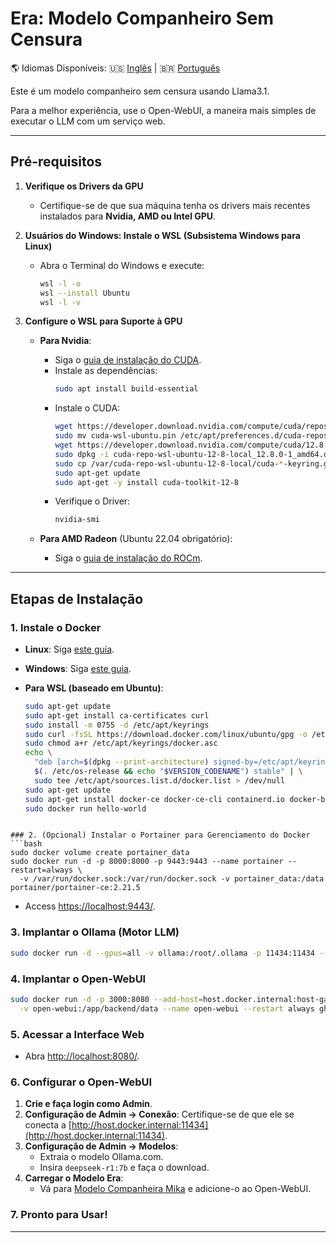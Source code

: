# Era: Modelo Companheiro Sem Censura

🌎 Idiomas Disponíveis:
🇺🇸 [Inglês](README.md) | 🇧🇷 [Português](README.pt-br.md)

Este é um modelo companheiro sem censura usando Llama3.1.

Para a melhor experiência, use o Open-WebUI, a maneira mais simples de executar o LLM com um serviço web.

---

## Pré-requisitos

1. **Verifique os Drivers da GPU**
   - Certifique-se de que sua máquina tenha os drivers mais recentes instalados para **Nvidia, AMD ou Intel GPU**.

2. **Usuários do Windows: Instale o WSL (Subsistema Windows para Linux)**
   - Abra o Terminal do Windows e execute:
     ```bash
     wsl -l -o
     wsl --install Ubuntu
     wsl -l -v
     ```

3. **Configure o WSL para Suporte à GPU**
   - **Para Nvidia**:
     - Siga o [guia de instalação do CUDA](https://developer.nvidia.com/cuda-downloads?target_os=Linux&target_arch=x86_64&Distribution=WSL-Ubuntu&target_version=2.0&target_type=deb_local).
     - Instale as dependências:
       ```bash
       sudo apt install build-essential
       ```
     - Instale o CUDA:
       ```bash
       wget https://developer.download.nvidia.com/compute/cuda/repos/wsl-ubuntu/x86_64/cuda-wsl-ubuntu.pin
       sudo mv cuda-wsl-ubuntu.pin /etc/apt/preferences.d/cuda-repository-pin-600
       wget https://developer.download.nvidia.com/compute/cuda/12.8.0/local_installers/cuda-repo-wsl-ubuntu-12-8-local_12.8.0-1_amd64.deb
       sudo dpkg -i cuda-repo-wsl-ubuntu-12-8-local_12.8.0-1_amd64.deb
       sudo cp /var/cuda-repo-wsl-ubuntu-12-8-local/cuda-*-keyring.gpg /usr/share/keyrings/
       sudo apt-get update
       sudo apt-get -y install cuda-toolkit-12-8
       ```
     - Verifique o Driver:
       ```bash
       nvidia-smi
       ```

   - **Para AMD Radeon** (Ubuntu 22.04 obrigatório):
     - Siga o [guia de instalação do ROCm](https://rocm.docs.amd.com/projects/radeon/en/latest/docs/install/wsl/install-radeon.html).

---

## Etapas de Instalação

### 1. Instale o Docker
- **Linux**: Siga [este guia](https://docs.docker.com/engine/install/ubuntu/).
- **Windows**: Siga [este guia](https://docs.docker.com/desktop/setup/install/windows-install/).

- **Para WSL (baseado em Ubuntu)**:
  ```bash
  sudo apt-get update
  sudo apt-get install ca-certificates curl
  sudo install -m 0755 -d /etc/apt/keyrings
  sudo curl -fsSL https://download.docker.com/linux/ubuntu/gpg -o /etc/apt/keyrings/docker.asc
  sudo chmod a+r /etc/apt/keyrings/docker.asc
  echo \
    "deb [arch=$(dpkg --print-architecture) signed-by=/etc/apt/keyrings/docker.asc] https://download.docker.com/linux/ubuntu \
    $(. /etc/os-release && echo "$VERSION_CODENAME") stable" | \
    sudo tee /etc/apt/sources.list.d/docker.list > /dev/null
  sudo apt-get update
  sudo apt-get install docker-ce docker-ce-cli containerd.io docker-buildx-plugin docker-compose-plugin
  sudo docker run hello-world
```

### 2. (Opcional) Instalar o Portainer para Gerenciamento do Docker
```bash
sudo docker volume create portainer_data
sudo docker run -d -p 8000:8000 -p 9443:9443 --name portainer --restart=always \
  -v /var/run/docker.sock:/var/run/docker.sock -v portainer_data:/data portainer/portainer-ce:2.21.5
```
- Access [https://localhost:9443/](https://localhost:9443/).

### 3. Implantar o Ollama (Motor LLM)
```bash
sudo docker run -d --gpus=all -v ollama:/root/.ollama -p 11434:11434 --name ollama ollama/ollama
```

### 4. Implantar o Open-WebUI
```bash
sudo docker run -d -p 3000:8080 --add-host=host.docker.internal:host-gateway \
  -v open-webui:/app/backend/data --name open-webui --restart always ghcr.io/open-webui/open-webui:main
```

### 5. Acessar a Interface Web
- Abra [http://localhost:8080/](http://localhost:8080/).

### 6. Configurar o Open-WebUI
1.  **Crie e faça login como Admin**.
2.  **Configuração de Admin → Conexão**: Certifique-se de que ele se conecta a [http://host.docker.internal:11434](http://host.docker.internal:11434).
3.  **Configuração de Admin → Modelos**:
    - Extraia o modelo Ollama.com.
    - Insira `deepseek-r1:7b` e faça o download.
4.  **Carregar o Modelo Era**:
    - Vá para [Modelo Companheira Mika](https://openwebui.com/m/digo/mika/) e adicione-o ao Open-WebUI.

### 7. Pronto para Usar!

---